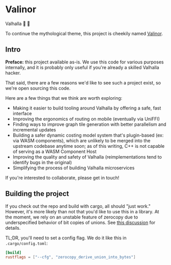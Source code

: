 # Valinor

Valhalla 🤝 🦀

To continue the mythological theme, this project is cheekily named [Valinor](https://en.wikipedia.org/wiki/Valinor).

## Intro

**Preface:** this project available as-is.
We use this code for various purposes internally,
and it is probably only useful if you're already a skilled Valhalla hacker.

That said, there are a few reasons we'd like to see such a project exist,
so we're open sourcing this code.

Here are a few things that we think are worth exploring:

* Making it easier to build tooling around Valhalla by offering a safe, fast interface
* Improving the ergonomics of routing on mobile (eventually via UniFFI)
* Finding ways to improve graph tile generation with better parallelism and incremental updates
* Building a safer dynamic costing model system that's plugin-based (ex: via WASM components),
  which are unlikely to be merged into the upstream codebase anytime soon;
  as of this writing, C++ is not capable of serving as a WASM Component Host
* Improving the quality and safety of Valhalla (reimplementations tend to identify bugs in the original)
* Simplifying the process of building Valhalla microservices

If you're interested to collaborate, please get in touch!

## Building the project

If you check out the repo and build with cargo, all should "just work."
However, it's more likely than not that you'd like to use this in a library.
At the moment, we rely on an unstable feature of zerocopy due to underspecified behavior of bit copies of unions.
See [this discussion](https://github.com/google/zerocopy/discussions/1802) for details.

TL;DR, you'll need to set a config flag.
We do it like this in `.cargo/config.toml`:

```toml
[build]
rustflags = ["--cfg", "zerocopy_derive_union_into_bytes"]
```
